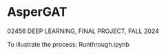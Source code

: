 # AsperGAT
02456 DEEP LEARNING, FINAL PROJECT, FALL 2024

To illustrate the process: Runthrough.ipynb
